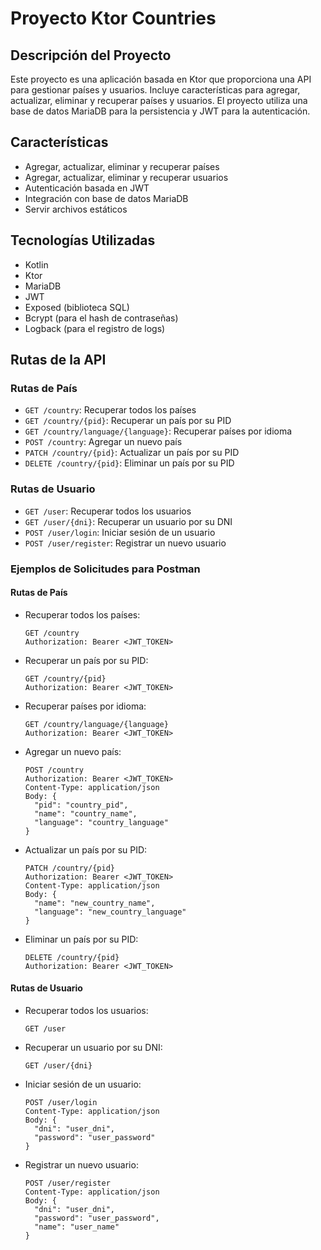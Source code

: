 # Proyecto Ktor Countries

## Descripción del Proyecto

Este proyecto es una aplicación basada en Ktor que proporciona una API para gestionar países y usuarios. Incluye características para agregar, actualizar, eliminar y recuperar países y usuarios. El proyecto utiliza una base de datos MariaDB para la persistencia y JWT para la autenticación.

## Características

- Agregar, actualizar, eliminar y recuperar países
- Agregar, actualizar, eliminar y recuperar usuarios
- Autenticación basada en JWT
- Integración con base de datos MariaDB
- Servir archivos estáticos

## Tecnologías Utilizadas

- Kotlin
- Ktor
- MariaDB
- JWT
- Exposed (biblioteca SQL)
- Bcrypt (para el hash de contraseñas)
- Logback (para el registro de logs)

## Rutas de la API

### Rutas de País

- `GET /country`: Recuperar todos los países
- `GET /country/{pid}`: Recuperar un país por su PID
- `GET /country/language/{language}`: Recuperar países por idioma
- `POST /country`: Agregar un nuevo país
- `PATCH /country/{pid}`: Actualizar un país por su PID
- `DELETE /country/{pid}`: Eliminar un país por su PID

### Rutas de Usuario

- `GET /user`: Recuperar todos los usuarios
- `GET /user/{dni}`: Recuperar un usuario por su DNI
- `POST /user/login`: Iniciar sesión de un usuario
- `POST /user/register`: Registrar un nuevo usuario

### Ejemplos de Solicitudes para Postman

#### Rutas de País

- Recuperar todos los países:
  ```
  GET /country
  Authorization: Bearer <JWT_TOKEN>
  ```

- Recuperar un país por su PID:
  ```
  GET /country/{pid}
  Authorization: Bearer <JWT_TOKEN>
  ```

- Recuperar países por idioma:
  ```
  GET /country/language/{language}
  Authorization: Bearer <JWT_TOKEN>
  ```

- Agregar un nuevo país:
  ```
  POST /country
  Authorization: Bearer <JWT_TOKEN>
  Content-Type: application/json
  Body: {
    "pid": "country_pid",
    "name": "country_name",
    "language": "country_language"
  }
  ```

- Actualizar un país por su PID:
  ```
  PATCH /country/{pid}
  Authorization: Bearer <JWT_TOKEN>
  Content-Type: application/json
  Body: {
    "name": "new_country_name",
    "language": "new_country_language"
  }
  ```

- Eliminar un país por su PID:
  ```
  DELETE /country/{pid}
  Authorization: Bearer <JWT_TOKEN>
  ```

#### Rutas de Usuario

- Recuperar todos los usuarios:
  ```
  GET /user
  ```

- Recuperar un usuario por su DNI:
  ```
  GET /user/{dni}
  ```

- Iniciar sesión de un usuario:
  ```
  POST /user/login
  Content-Type: application/json
  Body: {
    "dni": "user_dni",
    "password": "user_password"
  }
  ```

- Registrar un nuevo usuario:
  ```
  POST /user/register
  Content-Type: application/json
  Body: {
    "dni": "user_dni",
    "password": "user_password",
    "name": "user_name"
  }
  ```
